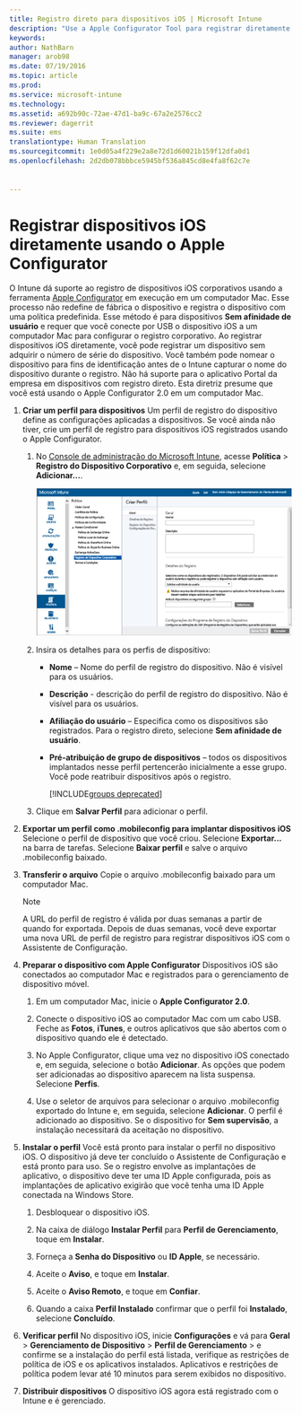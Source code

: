 ```yaml
---
title: Registro direto para dispositivos iOS | Microsoft Intune
description: "Use a Apple Configurator Tool para registrar diretamente dispositivos iOS corporativos com uma política predefinida conectando-os por USB a um computador Mac."
keywords: 
author: NathBarn
manager: arob98
ms.date: 07/19/2016
ms.topic: article
ms.prod: 
ms.service: microsoft-intune
ms.technology: 
ms.assetid: a692b90c-72ae-47d1-ba9c-67a2e2576cc2
ms.reviewer: dagerrit
ms.suite: ems
translationtype: Human Translation
ms.sourcegitcommit: 1e0d05a4f229e2a8e72d1d60021b159f12dfa0d1
ms.openlocfilehash: 2d2db078bbbce5945bf536a845cd8e4fa8f62c7e


---
```


# Registrar dispositivos iOS diretamente usando o Apple Configurator
O Intune dá suporte ao registro de dispositivos iOS corporativos usando a ferramenta [Apple Configurator](http://go.microsoft.com/fwlink/?LinkId=518017) em execução em um computador Mac. Esse processo não redefine de fábrica o dispositivo e registra o dispositivo com uma política predefinida. Esse método é para dispositivos **Sem afinidade de usuário** e requer que você conecte por USB o dispositivo iOS a um computador Mac para configurar o registro corporativo. Ao registrar dispositivos iOS diretamente, você pode registrar um dispositivo sem adquirir o número de série do dispositivo. Você também pode nomear o dispositivo para fins de identificação antes de o Intune capturar o nome do dispositivo durante o registro. Não há suporte para o aplicativo Portal da empresa em dispositivos com registro direto. Esta diretriz presume que você está usando o Apple Configurator 2.0 em um computador Mac.

1.  **Criar um perfil para dispositivos** Um perfil de registro do dispositivo define as configurações aplicadas a dispositivos. Se você ainda não tiver, crie um perfil de registro para dispositivos iOS registrados usando o Apple Configurator.

    1.  No [Console de administração do Microsoft Intune](http://manage.microsoft.com), acesse **Política** &gt; **Registro do Dispositivo Corporativo** e, em seguida, selecione **Adicionar...**.

        ![Criar página de perfil de registro do dispositivo](../media/pol-sa-corp-enroll.png)

    2.  Insira os detalhes para os perfis de dispositivo:

        -   **Nome** – Nome do perfil de registro do dispositivo. Não é visível para os usuários.

        -   **Descrição** - descrição do perfil de registro do dispositivo. Não é visível para os usuários.

        -   **Afiliação do usuário** – Especifica como os dispositivos são registrados. Para o registro direto, selecione **Sem afinidade de usuário**.

        -   **Pré-atribuição de grupo de dispositivos** – todos os dispositivos implantados nesse perfil pertencerão inicialmente a esse grupo. Você pode reatribuir dispositivos após o registro.

            [!INCLUDE[groups deprecated](../includes/group-deprecation.md)]

    3.  Clique em **Salvar Perfil** para adicionar o perfil.

5.  **Exportar um perfil como .mobileconfig para implantar dispositivos iOS** Selecione o perfil de dispositivo que você criou. Selecione **Exportar...** na barra de tarefas. Selecione **Baixar perfil** e salve o arquivo .mobileconfig baixado.

6.  **Transferir o arquivo** Copie o arquivo .mobileconfig baixado para um computador Mac.
    > [!NOTE]
    > A URL do perfil de registro é válida por duas semanas a partir de quando for exportada. Depois de duas semanas, você deve exportar uma nova URL de perfil de registro para registrar dispositivos iOS com o Assistente de Configuração.
7.  **Preparar o dispositivo com Apple Configurator** Dispositivos iOS são conectados ao computador Mac e registrados para o gerenciamento de dispositivo móvel.

    1.  Em um computador Mac, inicie o **Apple Configurator 2.0**.

    2.  Conecte o dispositivo iOS ao computador Mac com um cabo USB. Feche as **Fotos**, **iTunes**, e outros aplicativos que são abertos com o dispositivo quando ele é detectado.

    3.  No Apple Configurator, clique uma vez no dispositivo iOS conectado e, em seguida, selecione o botão **Adicionar**. As opções que podem ser adicionadas ao dispositivo aparecem na lista suspensa. Selecione **Perfis**.

    4.  Use o seletor de arquivos para selecionar o arquivo .mobileconfig exportado do Intune e, em seguida, selecione **Adicionar**. O perfil é adicionado ao dispositivo.  Se o dispositivo for **Sem supervisão**, a instalação necessitará da aceitação no dispositivo.

8.  **Instalar o perfil** Você está pronto para instalar o perfil no dispositivo iOS. O dispositivo já deve ter concluído o Assistente de Configuração e está pronto para uso.  Se o registro envolve as implantações de aplicativo, o dispositivo deve ter uma ID Apple configurada, pois as implantações de aplicativo exigirão que você tenha uma ID Apple conectada na Windows Store.

    1.  Desbloquear o dispositivo iOS.

    2.  Na caixa de diálogo **Instalar Perfil** para **Perfil de Gerenciamento**, toque em **Instalar**.

    3.  Forneça a **Senha do Dispositivo** ou **ID Apple**, se necessário.

    4.  Aceite o **Aviso**, e toque em **Instalar**.

    5.  Aceite o **Aviso Remoto**, e toque em **Confiar**.

    6.  Quando a caixa **Perfil Instalado** confirmar que o perfil foi **Instalado**, selecione **Concluído**.

9. **Verificar perfil**
    No dispositivo iOS, inicie **Configurações** e vá para **Geral** &gt; **Gerenciamento de Dispositivo** &gt; **Perfil de Gerenciamento** &gt; e confirme se a instalação do perfil está listada, verifique as restrições de política de iOS e os aplicativos instalados. Aplicativos e restrições de política podem levar até 10 minutos para serem exibidos no dispositivo.

10. **Distribuir dispositivos** O dispositivo iOS agora está registrado com o Intune e é gerenciado.



<!--HONumber=Jul16_HO3-->


